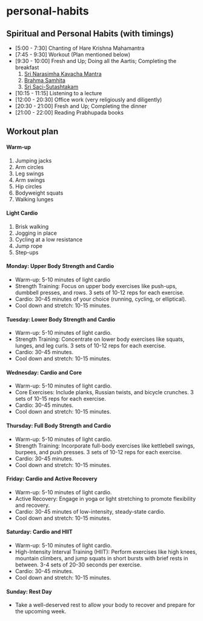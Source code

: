 # personal-habits

## Spiritual and Personal Habits (with timings)

- [5:00 - 7:30] Chanting of Hare Krishna Mahamantra
- [7:45 - 9:30] Workout (Plan mentioned below)
- [9:30 - 10:00] Fresh and Up; Doing all the Aartis; Completing the breakfast
	1. [Sri Narasimha Kavacha Mantra](https://iskcondesiretree.com/page/sri-narasimha-kavacha-mantra)
    2. [Brahma Samhita](https://iskcondesiretree.com/page/brahma-samhita)
    3. [Sri Saci-Sutashtakam](https://iskcondesiretree.com/page/sri-sacisuta-astakam)
- [10:15 - 11:15] Listening to a lecture
- [12:00 - 20:30] Office work (very religiously and diligently)
- [20:30 - 21:00] Fresh and Up; Completing the dinner
- [21:00 - 22:00] Reading Prabhupada books

## Workout plan

#### Warm-up
1. Jumping jacks
2. Arm circles
3. Leg swings
4. Arm swings
5. Hip circles
6. Bodyweight squats
7. Walking lunges

#### Light Cardio
1. Brisk walking
2. Jogging in place
3. Cycling at a low resistance
4. Jump rope
5. Step-ups

#### Monday:  Upper Body Strength and Cardio
- Warm-up: 5-10 minutes of light cardio
- Strength Training: Focus on upper body exercises like push-ups, dumbbell presses, and rows. 3 sets of 10-12 reps for each exercise.
- Cardio: 30-45 minutes of your choice (running, cycling, or elliptical).
- Cool down and stretch: 10-15 minutes.

#### Tuesday: Lower Body Strength and Cardio
- Warm-up: 5-10 minutes of light cardio.
- Strength Training: Concentrate on lower body exercises like squats, lunges, and leg curls. 3 sets of 10-12 reps for each exercise.
- Cardio: 30-45 minutes.
- Cool down and stretch: 10-15 minutes.

#### Wednesday: Cardio and Core
- Warm-up: 5-10 minutes of light cardio.
- Core Exercises: Include planks, Russian twists, and bicycle crunches. 3 sets of 10-15 reps for each exercise.
- Cardio: 30-45 minutes.
- Cool down and stretch: 10-15 minutes.

#### Thursday: Full Body Strength and Cardio
- Warm-up: 5-10 minutes of light cardio.
- Strength Training: Incorporate full-body exercises like kettlebell swings, burpees, and push presses. 3 sets of 10-12 reps for each exercise.
- Cardio: 30-45 minutes.
- Cool down and stretch: 10-15 minutes.

#### Friday: Cardio and Active Recovery
- Warm-up: 5-10 minutes of light cardio.
- Active Recovery: Engage in yoga or light stretching to promote flexibility and recovery.
- Cardio: 30-45 minutes of low-intensity, steady-state cardio.
- Cool down and stretch: 10-15 minutes.

#### Saturday: Cardio and HIIT
- Warm-up: 5-10 minutes of light cardio.
- High-Intensity Interval Training (HIIT): Perform exercises like high knees, mountain climbers, and jump squats in short bursts with brief rests in between. 3-4 sets of 20-30 seconds per exercise.
- Cardio: 30-45 minutes.
- Cool down and stretch: 10-15 minutes.

#### Sunday: Rest Day
- Take a well-deserved rest to allow your body to recover and prepare for the upcoming week.

